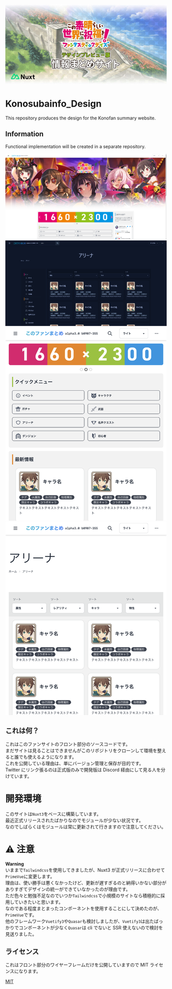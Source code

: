 ![artbord](assets/docimg/artbord.jpg)

# Konosubainfo_Design

This repository produces the design for the Konofan summary website.

## Information

Functional implementation will be created in a separate repository.

![picture 1](assets/docimg/1.png)
![picture 2](assets/docimg/2.png)
![picture 3](assets/docimg/3.png)
![picture 4](assets/docimg/4.png)

## これは何？

これはこのファンサイトのフロント部分のソースコードです。  
まだサイトは見ることはできませんがこのリポジトリをクローンして環境を整えると誰でも使えるようになります。  
これを公開している理由は、単にバージョン管理と保存が目的です。  
Twitter にリンク張るのは正式版のみで開発版は Discord 経由にして見る人を分けています。

# 開発環境

このサイトは`Nuxt3`をベースに構築しています。  
最近正式リリースされたばかりなのでモジュールが少ない状況です。  
なのでしばらくはモジュールは常に更新されて行きますので注意してください。

# ⚠ 注意

**Warning**  
いままで`Tailwindcss`を使用してきましたが、Nuxt3 が正式リリースに合わせて`PrimeVue`に変更します。  
理由は、使い勝手は悪くなかったけど、更新が遅すぎるのと納得いかない部分がありすぎてデザインの統一ができていなかったのが理由です。  
ただ色々と勉強不足なのでいつか`Tailwindcss`で小規模のサイトなら積極的に採用していきたいと思います。  
なのである程度まとまったコンポーネントを使用することにして決めたのが、`PrimeVue`です。  
他のフレームワーク`Vuetify3`や`Quasar`も検討しましたが、`Vuetify3`は出たばっかりでコンポーネントが少なく`Quasar`は cli でないと SSR 使えないので検討を見送りました。

## ライセンス

これはフロント部分のワイヤーフレームだけを公開していますので MIT ライセンスになります。

[MIT](https://github.com/slimelab060/Konosubainfo_Design/blob/main/LICENSE)
